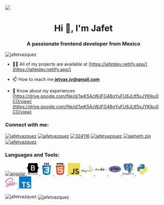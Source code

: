 ![](https://hit.yhype.me/github/profile?user_id=61260596)
<h1 align="center">Hi 👋, I'm Jafet</h1>
<h3 align="center">A passionate frontend developer from Mexico</h3>

<p align="left"> <img src="https://komarev.com/ghpvc/?username=jafetvazquez&label=Profile%20views&color=333638&style=flat" alt="jafetvazquez" /> </p>

- 👨‍💻 All of my projects are available at [https://jafetdev.netlify.app/](https://jafetdev.netlify.app/)

- 📫 How to reach me **jetvax.jv@gmail.com**

- 📄 Know about my experiences [https://drive.google.com/file/d/1wK5AcWJFG48gYuFU6JLtf5xJYKlku0CO/view](https://drive.google.com/file/d/1wK5AcWJFG48gYuFU6JLtf5xJYKlku0CO/view)

<h3 align="left">Connect with me:</h3>
<p align="left">
<a href="https://dev.to/jafetvazquez" target="blank"><img align="center" src="https://raw.githubusercontent.com/rahuldkjain/github-profile-readme-generator/master/src/images/icons/Social/devto.svg" alt="jafetvazquez" height="30" width="40" /></a>
<a href="https://linkedin.com/in/jafetvazquez" target="blank"><img align="center" src="https://raw.githubusercontent.com/rahuldkjain/github-profile-readme-generator/master/src/images/icons/Social/linked-in-alt.svg" alt="jafetvazquez" height="30" width="40" /></a>
<a href="https://stackoverflow.com/users/324116" target="blank"><img align="center" src="https://raw.githubusercontent.com/rahuldkjain/github-profile-readme-generator/master/src/images/icons/Social/stack-overflow.svg" alt="324116" height="30" width="40" /></a>
<a href="https://codesandbox.com/jafetvazquez" target="blank"><img align="center" src="https://raw.githubusercontent.com/rahuldkjain/github-profile-readme-generator/master/src/images/icons/Social/codesandbox.svg" alt="jafetvazquez" height="30" width="40" /></a>
<a href="https://instagram.com/japheth.zip" target="blank"><img align="center" src="https://raw.githubusercontent.com/rahuldkjain/github-profile-readme-generator/master/src/images/icons/Social/instagram.svg" alt="japheth.zip" height="30" width="40" /></a>
<a href="https://www.leetcode.com/jafetvazquez" target="blank"><img align="center" src="https://raw.githubusercontent.com/rahuldkjain/github-profile-readme-generator/master/src/images/icons/Social/leet-code.svg" alt="jafetvazquez" height="30" width="40" /></a>
</p>

<h3 align="left">Languages and Tools:</h3>
<p align="left"> <a href="https://angular.io" target="_blank" rel="noreferrer"> <img src="https://angular.io/assets/images/logos/angular/angular.svg" alt="angular" width="40" height="40"/> </a> <a href="https://getbootstrap.com" target="_blank" rel="noreferrer"> <img src="https://raw.githubusercontent.com/devicons/devicon/master/icons/bootstrap/bootstrap-plain-wordmark.svg" alt="bootstrap" width="40" height="40"/> </a> <a href="https://www.w3schools.com/css/" target="_blank" rel="noreferrer"> <img src="https://raw.githubusercontent.com/devicons/devicon/master/icons/css3/css3-original-wordmark.svg" alt="css3" width="40" height="40"/> </a> <a href="https://www.w3.org/html/" target="_blank" rel="noreferrer"> <img src="https://raw.githubusercontent.com/devicons/devicon/master/icons/html5/html5-original-wordmark.svg" alt="html5" width="40" height="40"/> </a> <a href="https://developer.mozilla.org/en-US/docs/Web/JavaScript" target="_blank" rel="noreferrer"> <img src="https://raw.githubusercontent.com/devicons/devicon/master/icons/javascript/javascript-original.svg" alt="javascript" width="40" height="40"/> </a> <a href="https://www.mysql.com/" target="_blank" rel="noreferrer"> <img src="https://raw.githubusercontent.com/devicons/devicon/master/icons/mysql/mysql-original-wordmark.svg" alt="mysql" width="40" height="40"/> </a> <a href="https://nodejs.org" target="_blank" rel="noreferrer"> <img src="https://raw.githubusercontent.com/devicons/devicon/master/icons/nodejs/nodejs-original-wordmark.svg" alt="nodejs" width="40" height="40"/> </a> <a href="https://www.php.net" target="_blank" rel="noreferrer"> <img src="https://raw.githubusercontent.com/devicons/devicon/master/icons/php/php-original.svg" alt="php" width="40" height="40"/> </a> <a href="https://www.postgresql.org" target="_blank" rel="noreferrer"> <img src="https://raw.githubusercontent.com/devicons/devicon/master/icons/postgresql/postgresql-original-wordmark.svg" alt="postgresql" width="40" height="40"/> </a> <a href="https://www.python.org" target="_blank" rel="noreferrer"> <img src="https://raw.githubusercontent.com/devicons/devicon/master/icons/python/python-original.svg" alt="python" width="40" height="40"/> </a> <a href="https://sass-lang.com" target="_blank" rel="noreferrer"> <img src="https://raw.githubusercontent.com/devicons/devicon/master/icons/sass/sass-original.svg" alt="sass" width="40" height="40"/> </a> <a href="https://www.typescriptlang.org/" target="_blank" rel="noreferrer"> <img src="https://raw.githubusercontent.com/devicons/devicon/master/icons/typescript/typescript-original.svg" alt="typescript" width="40" height="40"/> </a> </p>

<p><img align="left" src="https://github-readme-stats.vercel.app/api/top-langs?username=jafetvazquez&show_icons=true&locale=en&layout=compact" alt="jafetvazquez" /></p>

<p>&nbsp;<img align="center" src="https://github-readme-stats.vercel.app/api?username=jafetvazquez&show_icons=true&locale=en" alt="jafetvazquez" /></p>
